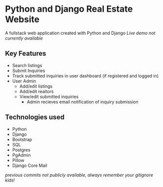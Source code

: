 # Python and Django Real Estate Website

A fullstack web application created with Python and Django
*Live demo not currently available*

## Key Features
* Search listings
* Submit Inquiries
* Track submitted inquiries in user dashboard (if registered and logged in)
* User Admin
    * Add/edit listings
    * Add/edit realtors
    * View/edit submitted inquiries
        * Admin recieves email notification of inquiry submission

## Technologies used
* Python
* Django
* Bootstrap
* SQL
* Postgres
* PgAdmin
* Pillow
* Django Core Mail

*previous commits not publicly available, always remember your gitignore kids!* 